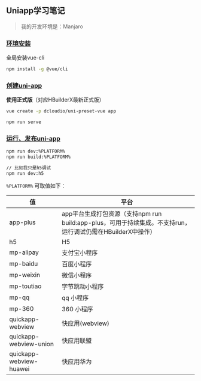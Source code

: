 ## Uniapp学习笔记

> 我的开发环境是：Manjaro

### [环境安装](https://uniapp.dcloud.io/quickstart?id=环境安装)

全局安装vue-cli

```bash
npm install -g @vue/cli
```

### [创建uni-app](https://uniapp.dcloud.io/quickstart?id=创建uni-app-1)

**使用正式版**（对应HBuilderX最新正式版）

```bash
vue create -p dcloudio/uni-preset-vue app

npm run serve
```

### [运行、发布uni-app](https://uniapp.dcloud.io/quickstart?id=运行、发布uni-app)

```bash
npm run dev:%PLATFORM%
npm run build:%PLATFORM%

// 比如我只是h5调试
npm run dev:h5
```

`%PLATFORM%` 可取值如下：

| 值                      | 平台                                                         |
| ----------------------- | ------------------------------------------------------------ |
| app-plus                | app平台生成打包资源（支持npm run build:app-plus，可用于持续集成。不支持run，运行调试仍需在HBuilderX中操作） |
| h5                      | H5                                                           |
| mp-alipay               | 支付宝小程序                                                 |
| mp-baidu                | 百度小程序                                                   |
| mp-weixin               | 微信小程序                                                   |
| mp-toutiao              | 字节跳动小程序                                               |
| mp-qq                   | qq 小程序                                                    |
| mp-360                  | 360 小程序                                                   |
| quickapp-webview        | 快应用(webview)                                              |
| quickapp-webview-union  | 快应用联盟                                                   |
| quickapp-webview-huawei | 快应用华为                                                   |